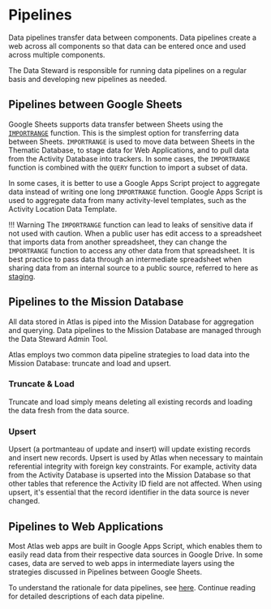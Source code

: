 # Pipelines

Data pipelines transfer data between components. Data pipelines create a web across all components so that data can be entered once and used across multiple components.

The Data Steward is responsible for running data pipelines on a regular basis and developing new pipelines as needed. 

## Pipelines between Google Sheets

Google Sheets supports data transfer between Sheets using the [`IMPORTRANGE`](../../knowledge/base/importrange.md) function. This is the simplest option for transferring data between Sheets. `IMPORTRANGE` is used to move data between Sheets in the Thematic Database, to stage data for Web Applications, and to pull data from the Activity Database into trackers. In some cases, the `IMPORTRANGE` function is combined with the `QUERY` function to import a subset of data.

In some cases, it is better to use a Google Apps Script project to aggregate data instead of writing one long `IMPORTRANGE` function. Google Apps Script is used to aggregate data from many activity-level templates, such as the Activity Location Data Template.

!!! Warning
    The `IMPORTRANGE` function can lead to leaks of sensitive data if not used with caution. When a public user has edit access to a spreadsheet that imports data from another spreadsheet, they can change the `IMPORTRANGE` function to access any other data from that spreadsheet. It is best practice to pass data through an intermediate spreadsheet when sharing data from an internal source to a public source, referred to here as [staging](../../knowledge/base/staging-data.md).

## Pipelines to the Mission Database

All data stored in Atlas is piped into the Mission Database for aggregation and querying. Data pipelines to the Mission Database are managed through the Data Steward Admin Tool. 

Atlas employs two common data pipeline strategies to load data into the Mission Database: truncate and load and upsert.

### Truncate & Load

Truncate and load simply means deleting all existing records and loading the data fresh from the data source.

### Upsert

Upsert (a portmanteau of update and insert) will update existing records and insert new records. Upsert is used by Atlas when necessary to maintain referential integrity with foreign key constraints. For example, activity data from the Activity Database is upserted into the Mission Database so that other tables that reference the Activity ID field are not affected. When using upsert, it's essential that the record identifier in the data source is never changed.

## Pipelines to Web Applications

Most Atlas web apps are built in Google Apps Script, which enables them to easily read data from their respective data sources in Google Drive. In some cases, data are served to web apps in intermediate layers using the strategies discussed in Pipelines between Google Sheets.

To understand the rationale for data pipelines, see [here](../../knowledge/base/data-pipeline-rationale.md). Continue reading for detailed descriptions of each data pipeline.